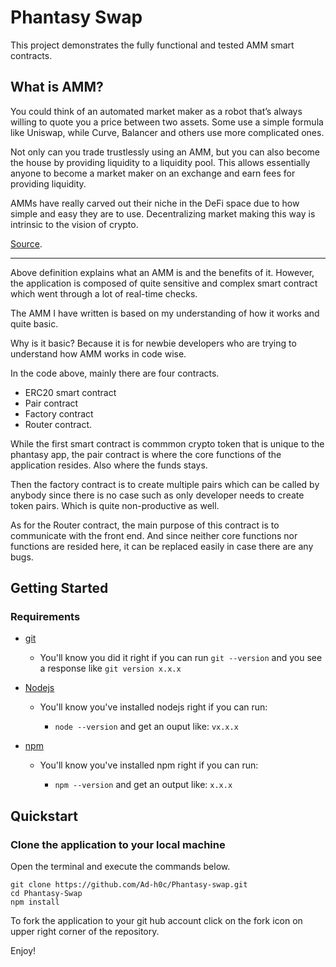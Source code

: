 # Phantasy Swap 

This project demonstrates the fully functional and tested AMM smart contracts.

## What is AMM?

You could think of an automated market maker as a robot that’s always willing to quote you a price between two assets. Some use a simple formula like Uniswap, while Curve, Balancer and others use more complicated ones.

Not only can you trade trustlessly using an AMM, but you can also become the house by providing liquidity to a liquidity pool. This allows essentially anyone to become a market maker on an exchange and earn fees for providing liquidity.

AMMs have really carved out their niche in the DeFi space due to how simple and easy they are to use. Decentralizing market making this way is intrinsic to the vision of crypto.

[Source](https://academy.binance.com/en/articles/what-is-an-automated-market-maker-amm).

<hr>

Above definition explains what an AMM is and the benefits of it. However, the application is composed of quite sensitive and complex smart contract which went through a lot of real-time checks.

The AMM I have written is based on my understanding of how it works and quite basic.

Why is it basic? Because it is for newbie developers who are trying to understand how AMM works in code wise.

In the code above, mainly there are four contracts.

- ERC20 smart contract
- Pair contract
- Factory contract
- Router contract.

While the first smart contract is commmon crypto token that is unique to the phantasy app, the pair contract is where the core functions of the application resides. Also where the funds stays.

Then the factory contract is to create multiple pairs which can be called by anybody since there is no case such as only developer needs to create token pairs. Which is quite non-productive as well.

As for the Router contract, the main purpose of this contract is to communicate with the front end. And since neither core functions nor functions are resided here, it can be replaced easily in case there are any bugs.

## Getting Started

### Requirements


- [git](https://git-scm.com/book/en/v2/Getting-Started-Installing-Git)

  - You'll know you did it right if you can run `git --version` and you see a response like `git version x.x.x`

- [Nodejs](https://nodejs.org/en/)

  - You'll know you've installed nodejs right if you can run:

    - `node --version` and get an ouput like: `vx.x.x`

- [npm](https://docs.npmjs.com/downloading-and-installing-node-js-and-npm)

  - You'll know you've installed npm right if you can run:

    - `npm --version` and get an output like: `x.x.x`


## Quickstart

### Clone the application to your local machine

Open the terminal and execute the commands below.

```
git clone https://github.com/Ad-h0c/Phantasy-swap.git
cd Phantasy-Swap
npm install
```

To fork the application to your git hub account click on the fork icon on upper right corner of the repository.

Enjoy!
